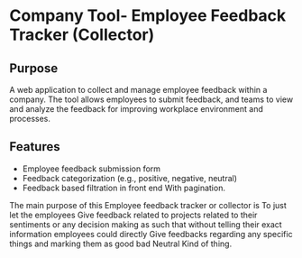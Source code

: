 # Company Tool- Employee Feedback Tracker (Collector)

## Purpose
A web application to collect and manage employee feedback within a company. The tool allows employees to submit feedback, and teams to view and analyze the feedback for improving workplace environment and processes.

## Features
- Employee feedback submission form
- Feedback categorization (e.g., positive, negative, neutral)
- Feedback based filtration in front end With pagination.

The main purpose of this Employee feedback tracker or collector is To just let the employees Give feedback related to projects related to their sentiments or any decision making as such that without telling their exact information employees could directly Give feedbacks regarding any specific things and marking them as good bad Neutral Kind of thing.
